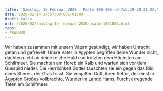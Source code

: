 ```yaml
---
title: 'Samstag, 15 Februar 2020 : Psalm 106(105),6-7ab.19-20.21-22.'
date: 2020-02-14T17:57:00.001+01:00
draft: false
url: /2020/02/samstag-15-februar-2020-psalm-1061056.html
tags: 
- PSALMUS
---
```


Wir haben zusammen mit unsern Vätern gesündigt, wir haben Unrecht getan und gefrevelt. Unsre Väter in Ägypten begriffen deine Wunder nicht, dachten nicht an deine reiche Huld und trotzten dem Höchsten am Schilfmeer. Sie machten am Horeb ein Kalb und warfen sich vor dem Gussbild nieder. Die Herrlichkeit Gottes tauschten sie ein gegen das Bild eines Stieres, der Gras frisst. Sie vergaßen Gott, ihren Retter, der einst in Ägypten Großes vollbrachte, Wunder im Lande Hams, Furcht erregende Taten am Schilfmeer.